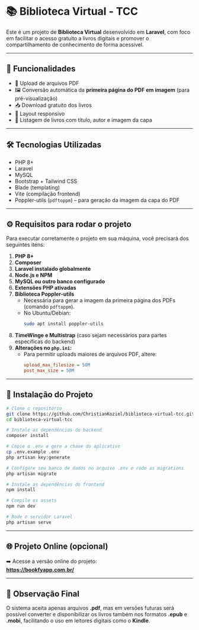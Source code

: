 
# 📚 Biblioteca Virtual - TCC

Este é um projeto de **Biblioteca Virtual** desenvolvido em **Laravel**, com foco em facilitar o acesso gratuito a livros digitais e promover o compartilhamento de conhecimento de forma acessível.

---

## 🚀 Funcionalidades

- 📄 Upload de arquivos PDF
- 🖼️ Conversão automática da **primeira página do PDF em imagem** (para pré-visualização)
- 📥 Download gratuito dos livros
- 📱 Layout responsivo
- 📌 Listagem de livros com título, autor e imagem da capa

---

## 🛠️ Tecnologias Utilizadas

- PHP 8+
- Laravel
- MySQL
- Bootstrap + Tailwind CSS
- Blade (templating)
- Vite (compilação frontend)
- Poppler-utils (`pdftoppm`) – para geração da imagem da capa do PDF

---

## ⚙️ Requisitos para rodar o projeto

Para executar corretamente o projeto em sua máquina, você precisará dos seguintes itens:

1. **PHP 8+**
2. **Composer**
3. **Laravel instalado globalmente**
4. **Node.js e NPM**
5. **MySQL ou outro banco configurado**
6. **Extensões PHP ativadas**
7. **Biblioteca Poppler-utils**  
   - Necessária para gerar a imagem da primeira página dos PDFs (comando `pdftoppm`).
   - No Ubuntu/Debian:
     ```bash
     sudo apt install poppler-utils
     ```
8. **TimeWinge e Multistrap** (caso sejam necessários para partes específicas do backend)
9. **Alterações no `php.ini`:**
   - Para permitir uploads maiores de arquivos PDF, altere:
     ```ini
     upload_max_filesize = 50M
     post_max_size = 50M
     ```

---

## 🔧 Instalação do Projeto

```bash
# Clone o repositório
git clone https://github.com/ChristianKoziel/biblioteca-virtual-tcc.git
cd biblioteca-virtual-tcc

# Instale as dependências do backend
composer install

# Copie o .env e gere a chave do aplicativo
cp .env.example .env
php artisan key:generate

# Configure seu banco de dados no arquivo .env e rode as migrations
php artisan migrate

# Instale as dependências do frontend
npm install

# Compile os assets
npm run dev

# Rode o servidor Laravel
php artisan serve
```

---

## 🌐 Projeto Online (opcional)

➡️ Acesse a versão online do projeto:  
**https://bookfyapp.com.br/**

---

## 🧠 Observação Final

O sistema aceita apenas arquivos **.pdf**, mas em versões futuras será possível converter e disponibilizar os livros também nos formatos **.epub** e **.mobi**, facilitando o uso em leitores digitais como o **Kindle**.

